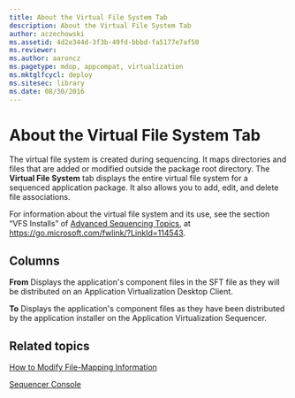 ```yaml
---
title: About the Virtual File System Tab
description: About the Virtual File System Tab
author: aczechowski
ms.assetid: 4d2e344d-3f3b-49fd-bbbd-fa5177e7af50
ms.reviewer:
ms.author: aaroncz
ms.pagetype: mdop, appcompat, virtualization
ms.mktglfcycl: deploy
ms.sitesec: library
ms.date: 08/30/2016
---
```



# About the Virtual File System Tab


The virtual file system is created during sequencing. It maps directories and files that are added or modified outside the package root directory. The **Virtual File System** tab displays the entire virtual file system for a sequenced application package. It also allows you to add, edit, and delete file associations.

For information about the virtual file system and its use, see the section “VFS Installs” of [Advanced Sequencing Topics](https://go.microsoft.com/fwlink/?LinkId=114543), at https://go.microsoft.com/fwlink/?LinkId=114543.

## Columns


<a href="" id="from"></a>**From**
Displays the application's component files in the SFT file as they will be distributed on an Application Virtualization Desktop Client.

<a href="" id="to"></a>**To**
Displays the application's component files as they have been distributed by the application installer on the Application Virtualization Sequencer.

## Related topics


[How to Modify File-Mapping Information](how-to-modify-file-mapping-information.md)

[Sequencer Console](sequencer-console.md)

 

 





